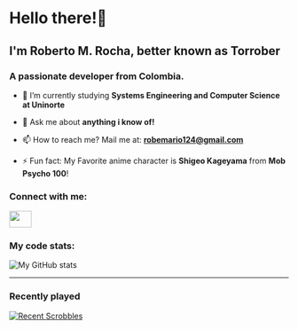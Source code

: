 <h1 align="left">Hello there!👋</h2>
<h2>I'm Roberto M. Rocha, better known as Torrober</h2>
<h3 align="left">A passionate developer from Colombia.</h3>

- 🌱 I’m currently studying **Systems Engineering and Computer Science at Uninorte**

- 💬 Ask me about **anything i know of!**

- 📫 How to reach me? Mail me at: **robemario124@gmail.com**

- ⚡ Fun fact: My Favorite anime character is **Shigeo Kageyama** from **Mob Psycho 100**!

<h3 align="left">Connect with me:</h3>
<p align="left">
<a href="https://www.linkedin.com/in/roberto-mario-rocha-hernandez-820576176"><img align="center" src="https://raw.githubusercontent.com/rahuldkjain/github-profile-readme-generator/master/src/images/icons/Social/linked-in-alt.svg" height="30" width="40" /></a>
</p>

<h3>My code stats:</h3>

![My GitHub stats](https://github-readme-stats.vercel.app/api/top-langs?username=torrober&theme=nord&show_icons=true)
<!---
torrober/torrober is a ✨ special ✨ repository because its `README.md` (this file) appears on your GitHub profile.
You can click the Preview link to take a look at your changes.
--->
<hr>
<h3>Recently played</h3>

[![Recent Scrobbles](https://lastfm-recently-played.vercel.app/api?user=torrober&bg_color=000000)](https://www.last.fm/user/torrober)
